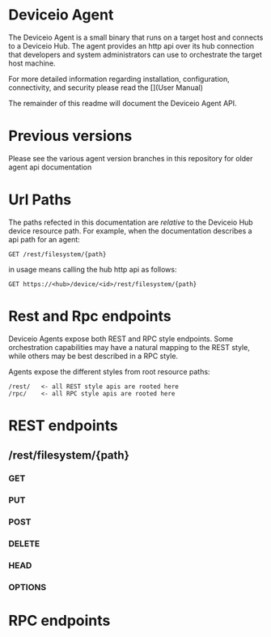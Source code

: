# Deviceio Agent

The Deviceio Agent is a small binary that runs on a target host and connects to a Deviceio Hub. The agent provides an http api over its hub connection that developers and system administrators can use to orchestrate the target host machine.

For more detailed information regarding installation, configuration, connectivity, and security please read the [](User Manual)

The remainder of this readme will document the Deviceio Agent API.

# Previous versions

Please see the various agent version branches in this repository for older agent api documentation

# Url Paths

The paths refected in this documentation are *relative* to the Deviceio Hub device resource path. For example, when the documentation describes a api path for an agent:

```
GET /rest/filesystem/{path}
```

in usage means calling the hub http api as follows:

```
GET https://<hub>/device/<id>/rest/filesystem/{path}
```

# Rest and Rpc endpoints

Deviceio Agents expose both REST and RPC style endpoints. Some orchestration capabilities may have a natural mapping to the REST style, while others may be best described in a RPC style.

Agents expose the different styles from root resource paths:

```
/rest/   <- all REST style apis are rooted here
/rpc/    <- all RPC style apis are rooted here
```

# REST endpoints
## /rest/filesystem/{path}
### GET
### PUT
### POST
### DELETE
### HEAD
### OPTIONS
# RPC endpoints



